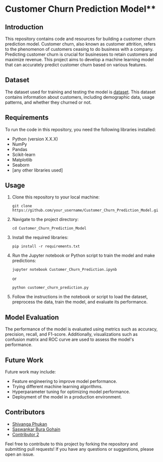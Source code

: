 # Customer Churn Prediction Model**

## Introduction
This repository contains code and resources for building a customer churn prediction model. Customer churn, also known as customer attrition, refers to the phenomenon of customers ceasing to do business with a company. Predicting customer churn is crucial for businesses to retain customers and maximize revenue. This project aims to develop a machine learning model that can accurately predict customer churn based on various features.

## Dataset
The dataset used for training and testing the model is [dataset](dataset). This dataset contains information about customers, including demographic data, usage patterns, and whether they churned or not.

## Requirements
To run the code in this repository, you need the following libraries installed:
- Python (version X.X.X)
- NumPy
- Pandas
- Scikit-learn
- Matplotlib
- Seaborn
- [any other libraries used]

## Usage
1. Clone this repository to your local machine:
   ```
   git clone https://github.com/your_username/Customer_Churn_Prediction_Model.git
   ```

2. Navigate to the project directory:
   ```
   cd Customer_Churn_Prediction_Model
   ```

3. Install the required libraries:
   ```
   pip install -r requirements.txt
   ```

4. Run the Jupyter notebook or Python script to train the model and make predictions:
   ```
   jupyter notebook Customer_Churn_Prediction.ipynb
   ```
   or
   ```
   python customer_churn_prediction.py
   ```

5. Follow the instructions in the notebook or script to load the dataset, preprocess the data, train the model, and evaluate its performance.

## Model Evaluation
The performance of the model is evaluated using metrics such as accuracy, precision, recall, and F1-score. Additionally, visualizations such as confusion matrix and ROC curve are used to assess the model's performance.

## Future Work
Future work may include:
- Feature engineering to improve model performance.
- Trying different machine learning algorithms.
- Hyperparameter tuning for optimizing model performance.
- Deployment of the model in a production environment.

## Contributors
- [Shivanga Phukan](https://github.com/Shivanga03/)
- [Saswankar Bura Gohain](https://github.com/Saswankar1/)
- [Contributor 2](https://github.com/contributor2_username)

Feel free to contribute to this project by forking the repository and submitting pull requests! If you have any questions or suggestions, please open an issue.
